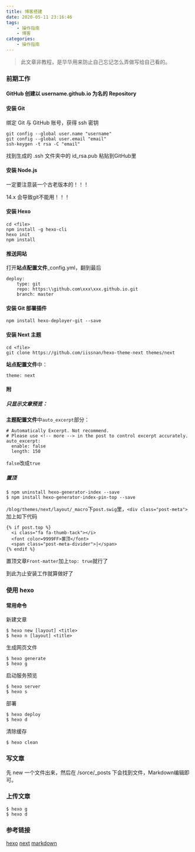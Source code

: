 ```yaml
---
title: 博客搭建
date: 2020-05-11 23:16:46
tags: 
    - 操作指南
    - 博客
categories:
    - 操作指南
---
```


> 此文章非教程，是华华用来防止自己忘记怎么弄做写给自己看的。

### 前期工作

####  GitHub 创建以 username.github.io 为名的 Repository

####  安装 Git

绑定 Git 与 GitHub 账号，获得 ssh 密钥
```
git config --global user.name "username"
git config --global user.email "email"
ssh-keygen -t rsa -C "email"
```
找到生成的 .ssh 文件夹中的 id_rsa.pub 粘贴到GitHub里

#### 安装 Node.js

一定要注意装一个古老版本的！！！

14.x 会导致git不能用！！！

#### 安装 Hexo
```
cd <file>
npm install -g hexo-cli
hexo init
npm install
```

#### 推送网站
打开**站点配置文件**_config.yml，翻到最后

```
deploy:
    type: git
    repo: https:\\github.com\xxx\xxx.github.io.git
    branch: master
```

#### 安装 Git 部署插件

```
npm install hexo-deployer-git --save
```

#### 安装 Next 主题

```
cd <file>
git clone https://github.com/iissnan/hexo-theme-next themes/next
```

**站点配置文件**中：

```
theme: next
```

#### 附

##### 只显示文章预览：

**主题配置文件**中`auto_excerpt`部分：

```
# Automatically Excerpt. Not recommend.
# Please use <!-- more --> in the post to control excerpt accurately.
auto_excerpt:
  enable: false
  length: 150
```
`false`改成`true`

##### 置顶

```
$ npm uninstall hexo-generator-index --save
$ npm install hexo-generator-index-pin-top --save
```
`/blog/themes/next/layout/_macro`下`post.swig`里，`<div class="post-meta">`加上如下代码

```
{% if post.top %}
  <i class="fa fa-thumb-tack"></i>
  <font color=9999FF>置顶</font>
  <span class="post-meta-divider">|</span>
{% endif %}
```

置顶文章`Front-matter`加上`top: true`就行了

到此为止安装工作就算做好了

### 使用 hexo

#### 常用命令

新建文章
```
$ hexo new [layout] <title>
$ hexo n [layout] <title>
```

生成网页文件
```
$ hexo generate
$ hexo g
```

启动服务预览
```
$ hexo server
$ hexo s
```

部署
```
$ hexo deploy
$ hexo d
```

清除缓存
```
$ hexo clean
```

### 写文章
先 new 一个文件出来，然后在 /sorce/_posts 下会找到文件，Markdown编辑即可。

### 上传文章

```
$ hexo g
$ hexo d
```

### 参考链接
[hexo](https://hexo.io/) 
[next](https://theme-next.iissnan.com/) 
[markdown](https://www.runoob.com/markdown)